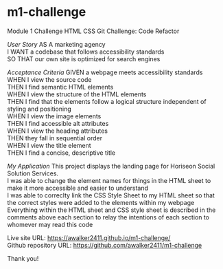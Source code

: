 # m1-challenge
Module 1 Challenge
HTML CSS Git Challenge: Code Refactor

*User Story*
AS A marketing agency
<br> I WANT a codebase that follows accessibility standards
<br> SO THAT our own site is optimized for search engines

*Acceptance Criteria*
GIVEN a webpage meets accessibility standards
<br> WHEN I view the source code
<br> THEN I find semantic HTML elements
<br> WHEN I view the structure of the HTML elements
<br> THEN I find that the elements follow a logical structure independent of styling and positioning
<br> WHEN I view the image elements
<br> THEN I find accessible alt attributes
<br> WHEN I view the heading attributes
<br> THEN they fall in sequential order
<br> WHEN I view the title element
<br> THEN I find a concise, descriptive title


*My Application* 
This project displays the landing page for Horiseon Social Solution Services.
<br>I was able to change the element names for things in the HTML sheet to make it more accessible and easier to understand
<br>I was able to correclty link the CSS Style Sheet to my HTML sheet so that the correct styles were added to the elements within my webpage
<br>Everything within the HTML sheet and CSS style sheet is described in the comments above each section to relay the intentions of each section to whomever may read this code

Live site URL: https://awalker2411.github.io/m1-challenge/
<br>Github repository URL: https://github.com/awalker2411/m1-challenge

Thank you! 
